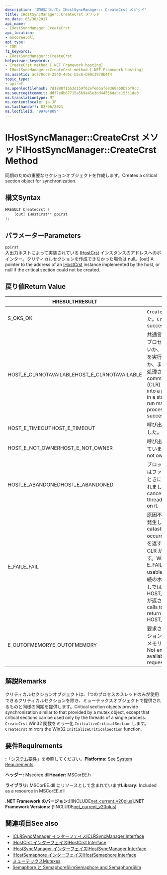 ```yaml
---
description: '詳細について: IHostSyncManager:: CreateCrst メソッド'
title: IHostSyncManager::CreateCrst メソッド
ms.date: 03/30/2017
api_name:
- IHostSyncManager.CreateCrst
api_location:
- mscoree.dll
api_type:
- COM
f1_keywords:
- IHostSyncManager::CreateCrst
helpviewer_keywords:
- CreateCrst method [.NET Framework hosting]
- IHostSyncManager::CreateCrst method [.NET Framework hosting]
ms.assetid: ac278cc8-2540-4a6c-b5c6-b90c3970b4f4
topic_type:
- apiref
ms.openlocfilehash: 7d1880f1553d159f62efe65afe8368a60b5bf9cc
ms.sourcegitcommit: ddf7edb67715a5b9a45e3dd44536dabc153c1de0
ms.translationtype: MT
ms.contentlocale: ja-JP
ms.lasthandoff: 02/06/2021
ms.locfileid: "99784809"
---
```

# <a name="ihostsyncmanagercreatecrst-method"></a><span data-ttu-id="be4ae-103">IHostSyncManager::CreateCrst メソッド</span><span class="sxs-lookup"><span data-stu-id="be4ae-103">IHostSyncManager::CreateCrst Method</span></span>

<span data-ttu-id="be4ae-104">同期のための重要なセクションオブジェクトを作成します。</span><span class="sxs-lookup"><span data-stu-id="be4ae-104">Creates a critical section object for synchronization.</span></span>  
  
## <a name="syntax"></a><span data-ttu-id="be4ae-105">構文</span><span class="sxs-lookup"><span data-stu-id="be4ae-105">Syntax</span></span>  
  
```cpp  
HRESULT CreateCrst (  
    [out] IHostCrst** ppCrst  
);  
```  
  
## <a name="parameters"></a><span data-ttu-id="be4ae-106">パラメーター</span><span class="sxs-lookup"><span data-stu-id="be4ae-106">Parameters</span></span>  

 `ppCrst`  
 <span data-ttu-id="be4ae-107">入出力ホストによって実装されている [IHostCrst](ihostcrst-interface.md) インスタンスのアドレスへのポインター。クリティカルセクションを作成できなかった場合は null。</span><span class="sxs-lookup"><span data-stu-id="be4ae-107">[out] A pointer to the address of an [IHostCrst](ihostcrst-interface.md) instance implemented by the host, or null if the critical section could not be created.</span></span>  
  
## <a name="return-value"></a><span data-ttu-id="be4ae-108">戻り値</span><span class="sxs-lookup"><span data-stu-id="be4ae-108">Return Value</span></span>  
  
|<span data-ttu-id="be4ae-109">HRESULT</span><span class="sxs-lookup"><span data-stu-id="be4ae-109">HRESULT</span></span>|<span data-ttu-id="be4ae-110">説明</span><span class="sxs-lookup"><span data-stu-id="be4ae-110">Description</span></span>|  
|-------------|-----------------|  
|<span data-ttu-id="be4ae-111">S_OK</span><span class="sxs-lookup"><span data-stu-id="be4ae-111">S_OK</span></span>|<span data-ttu-id="be4ae-112">`CreateCrst` 正常に返されました。</span><span class="sxs-lookup"><span data-stu-id="be4ae-112">`CreateCrst` returned successfully.</span></span>|  
|<span data-ttu-id="be4ae-113">HOST_E_CLRNOTAVAILABLE</span><span class="sxs-lookup"><span data-stu-id="be4ae-113">HOST_E_CLRNOTAVAILABLE</span></span>|<span data-ttu-id="be4ae-114">共通言語ランタイム (CLR) がプロセスに読み込まれていないか、CLR がマネージコードを実行できない状態であるか、または呼び出しが正常に処理されていません。</span><span class="sxs-lookup"><span data-stu-id="be4ae-114">The common language runtime (CLR) has not been loaded into a process, or the CLR is in a state in which it cannot run managed code or process the call successfully.</span></span>|  
|<span data-ttu-id="be4ae-115">HOST_E_TIMEOUT</span><span class="sxs-lookup"><span data-stu-id="be4ae-115">HOST_E_TIMEOUT</span></span>|<span data-ttu-id="be4ae-116">呼び出しがタイムアウトしました。</span><span class="sxs-lookup"><span data-stu-id="be4ae-116">The call timed out.</span></span>|  
|<span data-ttu-id="be4ae-117">HOST_E_NOT_OWNER</span><span class="sxs-lookup"><span data-stu-id="be4ae-117">HOST_E_NOT_OWNER</span></span>|<span data-ttu-id="be4ae-118">呼び出し元がロックを所有していません。</span><span class="sxs-lookup"><span data-stu-id="be4ae-118">The caller does not own the lock.</span></span>|  
|<span data-ttu-id="be4ae-119">HOST_E_ABANDONED</span><span class="sxs-lookup"><span data-stu-id="be4ae-119">HOST_E_ABANDONED</span></span>|<span data-ttu-id="be4ae-120">ブロックされたスレッドまたはファイバーが待機しているときに、イベントが取り消されました。</span><span class="sxs-lookup"><span data-stu-id="be4ae-120">An event was canceled while a blocked thread or fiber was waiting on it.</span></span>|  
|<span data-ttu-id="be4ae-121">E_FAIL</span><span class="sxs-lookup"><span data-stu-id="be4ae-121">E_FAIL</span></span>|<span data-ttu-id="be4ae-122">原因不明の致命的なエラーが発生しました。</span><span class="sxs-lookup"><span data-stu-id="be4ae-122">An unknown catastrophic failure occurred.</span></span> <span data-ttu-id="be4ae-123">メソッドが E_FAIL を返すと、そのプロセス内で CLR が使用できなくなります。</span><span class="sxs-lookup"><span data-stu-id="be4ae-123">When a method returns E_FAIL, the CLR is no longer usable within the process.</span></span> <span data-ttu-id="be4ae-124">後続のホストメソッドの呼び出しでは HOST_E_CLRNOTAVAILABLE が返されます。</span><span class="sxs-lookup"><span data-stu-id="be4ae-124">Subsequent calls to hosting methods return HOST_E_CLRNOTAVAILABLE.</span></span>|  
|<span data-ttu-id="be4ae-125">E_OUTOFMEMORY</span><span class="sxs-lookup"><span data-stu-id="be4ae-125">E_OUTOFMEMORY</span></span>|<span data-ttu-id="be4ae-126">要求されたクリティカルセクションを作成するのに十分なメモリがありませんでした。</span><span class="sxs-lookup"><span data-stu-id="be4ae-126">Not enough memory was available to create the requested critical section.</span></span>|  
  
## <a name="remarks"></a><span data-ttu-id="be4ae-127">解説</span><span class="sxs-lookup"><span data-stu-id="be4ae-127">Remarks</span></span>  

 <span data-ttu-id="be4ae-128">クリティカルセクションオブジェクトは、1つのプロセスのスレッドのみが使用できるクリティカルセクションを除き、ミューテックスオブジェクトで提供されるものと同様の同期を提供します。</span><span class="sxs-lookup"><span data-stu-id="be4ae-128">Critical section objects provide synchronization similar to that provided by a mutex object, except that critical sections can be used only by the threads of a single process.</span></span> <span data-ttu-id="be4ae-129">`CreateCrst` Win32 関数をミラー化 `InitializeCriticalSection` します。</span><span class="sxs-lookup"><span data-stu-id="be4ae-129">`CreateCrst` mirrors the Win32 `InitializeCriticalSection` function.</span></span>  
  
## <a name="requirements"></a><span data-ttu-id="be4ae-130">要件</span><span class="sxs-lookup"><span data-stu-id="be4ae-130">Requirements</span></span>  

 <span data-ttu-id="be4ae-131">**:**「[システム要件](../../get-started/system-requirements.md)」を参照してください。</span><span class="sxs-lookup"><span data-stu-id="be4ae-131">**Platforms:** See [System Requirements](../../get-started/system-requirements.md).</span></span>  
  
 <span data-ttu-id="be4ae-132">**ヘッダー:** Mscoree.dll</span><span class="sxs-lookup"><span data-stu-id="be4ae-132">**Header:** MSCorEE.h</span></span>  
  
 <span data-ttu-id="be4ae-133">**ライブラリ:** MSCorEE.dll にリソースとして含まれています</span><span class="sxs-lookup"><span data-stu-id="be4ae-133">**Library:** Included as a resource in MSCorEE.dll</span></span>  
  
 <span data-ttu-id="be4ae-134">**.NET Framework のバージョン:**[!INCLUDE[net_current_v20plus](../../../../includes/net-current-v20plus-md.md)]</span><span class="sxs-lookup"><span data-stu-id="be4ae-134">**.NET Framework Versions:** [!INCLUDE[net_current_v20plus](../../../../includes/net-current-v20plus-md.md)]</span></span>  
  
## <a name="see-also"></a><span data-ttu-id="be4ae-135">関連項目</span><span class="sxs-lookup"><span data-stu-id="be4ae-135">See also</span></span>

- [<span data-ttu-id="be4ae-136">ICLRSyncManager インターフェイス</span><span class="sxs-lookup"><span data-stu-id="be4ae-136">ICLRSyncManager Interface</span></span>](iclrsyncmanager-interface.md)
- [<span data-ttu-id="be4ae-137">IHostCrst インターフェイス</span><span class="sxs-lookup"><span data-stu-id="be4ae-137">IHostCrst Interface</span></span>](ihostcrst-interface.md)
- [<span data-ttu-id="be4ae-138">IHostSyncManager インターフェイス</span><span class="sxs-lookup"><span data-stu-id="be4ae-138">IHostSyncManager Interface</span></span>](ihostsyncmanager-interface.md)
- [<span data-ttu-id="be4ae-139">IHostSemaphore インターフェイス</span><span class="sxs-lookup"><span data-stu-id="be4ae-139">IHostSemaphore Interface</span></span>](ihostsemaphore-interface.md)
- [<span data-ttu-id="be4ae-140">ミューテックス</span><span class="sxs-lookup"><span data-stu-id="be4ae-140">Mutexes</span></span>](../../../standard/threading/mutexes.md)
- [<span data-ttu-id="be4ae-141">Semaphore と SemaphoreSlim</span><span class="sxs-lookup"><span data-stu-id="be4ae-141">Semaphore and SemaphoreSlim</span></span>](../../../standard/threading/semaphore-and-semaphoreslim.md)
